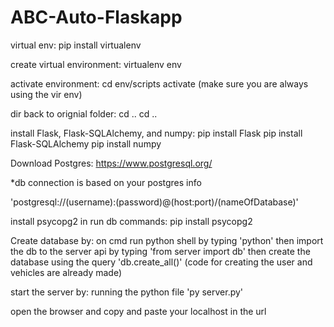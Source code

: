 # ABC-Auto-Flaskapp

virtual env:
pip install virtualenv

create virtual environment:
virtualenv env

activate environment:
cd env/scripts
activate 
(make sure you are always using the vir env)

dir back to orignial folder:
cd ..
cd ..

install Flask, Flask-SQLAlchemy, and numpy:
pip install Flask
pip install Flask-SQLAlchemy
pip install numpy

Download Postgres:
https://www.postgresql.org/

*db connection is based on your postgres info

'postgresql://(username):(password)@(host:port)/(nameOfDatabase)'

install psycopg2 in run db commands:
pip install psycopg2

Create database by:
on cmd run python shell by typing 'python'
then import the db to the server api by typing 'from server import db'
then create the database using the query 'db.create_all()'  (code for creating the user and vehicles are already made)

start the server by: 
running the python file 'py server.py'

open the browser and copy and paste your localhost in the url


